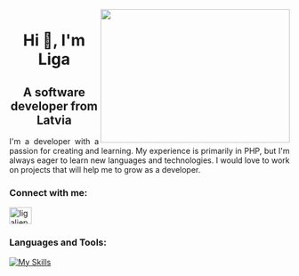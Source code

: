 
<img align="right" width="340" height="240" src="https://cdn.dribbble.com/users/330915/screenshots/3587000/media/cf9c914d04e017ab821bab2ee0bb87cb.gif">

<h1 align="center">Hi 👋, I'm Liga</h1>
<h2 align="center">A software developer from Latvia</h2>

<p align="justify">I'm a developer with a passion for creating and learning. My experience is primarily in PHP, but I'm always eager to learn new languages and technologies. I would love to work on projects that will help me to grow as a developer. </p>

<h3 align="left">Connect with me:</h3>
<p align="left">
<a href="https://linkedin.com/in/ligaliepkalne" target="blank"><img align="center" src="https://raw.githubusercontent.com/rahuldkjain/github-profile-readme-generator/master/src/images/icons/Social/linked-in-alt.svg" alt="ligaliepkalne" height="30" width="40" /></a>
</p>

<h3 align="left">Languages and Tools:</h3>

[![My Skills](https://skillicons.dev/icons?i=php,laravel,mysql,html,css,bootstrap,js,ts,vue,git&theme=dark)](https://skillicons.dev)


